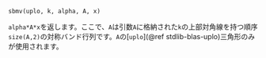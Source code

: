 ```
sbmv(uplo, k, alpha, A, x)
```

`alpha*A*x`を返します。ここで、`A`は引数`A`に格納された`k`の上部対角線を持つ順序`size(A,2)`の対称バンド行列です。`A`の[`uplo`](@ref stdlib-blas-uplo)三角形のみが使用されます。
